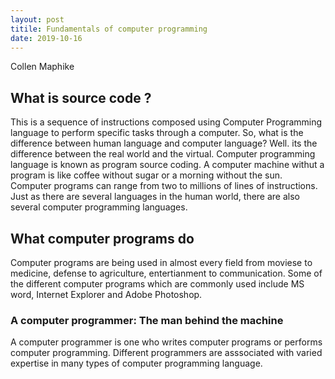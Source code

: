 ```yaml
---
layout: post
titile: Fundamentals of computer programming
date: 2019-10-16
---
```


Collen Maphike

## What is source code ?

This is a sequence of instructions composed using Computer Programming language to perform specific tasks through a computer. So, what is the difference between human language and computer language? Well. its the difference between the real world and the virtual. Computer programming language is known as program source coding. A computer machine withut a program is like coffee without sugar or a morning without the sun. Computer programs can range from two to millions of lines of instructions. Just as there are several languages in the human world, there are also several computer programming languages.

## What computer programs do

Computer programs are being used in almost every field from moviese to medicine, defense to agriculture, entertianment to communication. Some of the different computer programs which are commonly used include MS word, Internet Explorer and Adobe Photoshop.

### A computer programmer: The man behind the machine

A computer programmer is one who writes computer programs or performs computer programming. Different programmers are asssociated with varied expertise in many types of computer programming language.